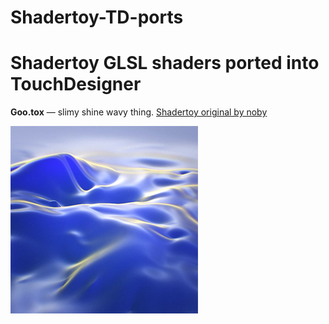 # Shadertoy-TD-ports
Shadertoy GLSL shaders ported into TouchDesigner
======

**Goo.tox** — slimy shine wavy thing. [Shadertoy original by noby](https://www.shadertoy.com/view/lllBDM)

![Goo](https://github.com/exsstas/Shadertoy-TD-ports/blob/master/Goo.jpg "Goo")
